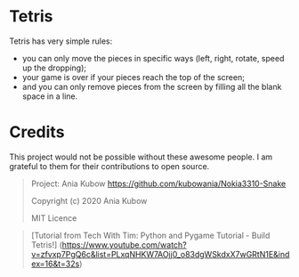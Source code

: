 # Tetris
Tetris has very simple rules: 
- you can only move the pieces in specific ways (left, right, rotate, speed up the dropping); 
- your game is over if your pieces reach the top of the screen; 
- and you can only remove pieces from the screen by filling all the blank space in a line.


# Credits
This project would not be possible without these awesome people. I am grateful to them for their contributions to open source.

> Project: Ania Kubow https://github.com/kubowania/Nokia3310-Snake
> 
> Copyright (c) 2020 Ania Kubow
> 
> MIT Licence

> [Tutorial from Tech With Tim: Python and Pygame Tutorial - Build Tetris!] (https://www.youtube.com/watch?v=zfvxp7PgQ6c&list=PLxqNHKW7AOjj0_o83dgWSkdxX7wGRtN1E&index=16&t=32s)
